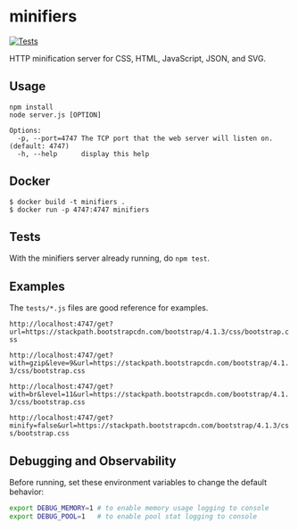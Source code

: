 # minifiers

[![Tests](https://github.com/Automattic/minifiers/actions/workflows/requests.yml/badge.svg)](https://github.com/Automattic/minifiers/actions)

HTTP minification server for CSS, HTML, JavaScript, JSON, and SVG.

## Usage
```
npm install
node server.js [OPTION]

Options:
  -p, --port=4747 The TCP port that the web server will listen on. (default: 4747)
  -h, --help      display this help
```

## Docker

```
$ docker build -t minifiers .
$ docker run -p 4747:4747 minifiers
```

## Tests

With the minifiers server already running, do `npm test`.

## Examples

The `tests/*.js` files are good reference for examples.

`
http://localhost:4747/get?url=https://stackpath.bootstrapcdn.com/bootstrap/4.1.3/css/bootstrap.css
`

`
http://localhost:4747/get?with=gzip&leve=9&url=https://stackpath.bootstrapcdn.com/bootstrap/4.1.3/css/bootstrap.css
`

`
http://localhost:4747/get?with=br&level=11&url=https://stackpath.bootstrapcdn.com/bootstrap/4.1.3/css/bootstrap.css
`

`
http://localhost:4747/get?minify=false&url=https://stackpath.bootstrapcdn.com/bootstrap/4.1.3/css/bootstrap.css
`

## Debugging and Observability

Before running, set these environment variables to change the default behavior:

```sh
export DEBUG_MEMORY=1 # to enable memory usage logging to console
export DEBUG_POOL=1   # to enable pool stat logging to console
```
